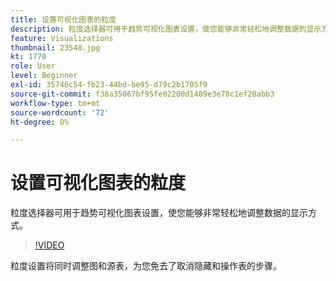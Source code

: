 ```yaml
---
title: 设置可视化图表的粒度
description: 粒度选择器可用于趋势可视化图表设置，使您能够非常轻松地调整数据的显示方式。
feature: Visualizations
thumbnail: 23548.jpg
kt: 1770
role: User
level: Beginner
exl-id: 35746c54-fb23-44bd-be95-d79c2b1705f9
source-git-commit: f38a35067bf95fe02200d1409e3e70c1ef28abb3
workflow-type: tm+mt
source-wordcount: '72'
ht-degree: 0%

---
```


# 设置可视化图表的粒度

粒度选择器可用于趋势可视化图表设置，使您能够非常轻松地调整数据的显示方式。

>[!VIDEO](https://video.tv.adobe.com/v/23548/?quality=12&learn=on)

粒度设置将同时调整图和源表，为您免去了取消隐藏和操作表的步骤。
